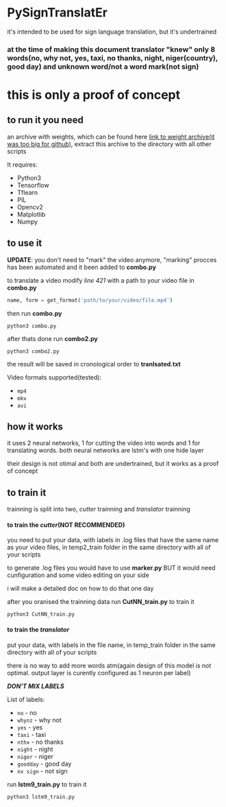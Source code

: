 # PySignTranslatEr
it's intended to be used for sign language translation, but it's undertrained

### at the time of making this document translator "knew" only 8 words(no, why not, yes, taxi, no thanks, night, niger(country), good day) and unknown word/not a word mark(not sign)

# this is only a proof of concept


## to run it you need

an archive with weights, which can be found here [link to weight archive(it was too big for github)](https://drive.google.com/file/d/1f8WeMSNqRkSZRjwMI1PCs1KHATk_jGwn/view?usp=sharing), extract this archive to the directory with all other scripts

It requires:
* Python3
* Tensorflow
* Tflearn
* PIL
* Opencv2
* Matplotlib
* Numpy

## to use it

**UPDATE**: you don't need to "mark" the video anymore, "marking" procces has been automated and it been added to **combo.py**

to translate a video modify *line 421* with a path to your video file in **combo.py**
```python
name, form = get_format('path/to/your/video/file.mp4')
```
then run **combo.py**
```
python3 combo.py
```
after thats done run **combo2.py**
```
python3 combo2.py
```
the result will be saved in cronological order to **tranlsated.txt** 

Video formats supported(tested):
* ```mp4```
* ```mkv```
* ```avi```

## how it works

it uses 2 neural networks, 1 for cutting the video into words and 1 for translating words.
both neural networks are lstm's with one hide layer

their design is not otimal and both are undertrained, but it works as a proof of concept

## to train it

trainning is split into two, *cutter* trainning and *translator* trainning

#### to train the *cutter*(NOT RECOMMENDED)
you need to put your data, with labels in .log files that have the same name as your video files, in temp2_train folder in the same directory with all of your scripts

to generate .log files you would have to use **marker.py** BUT it would need cunfiguration and some video editing on your side

i will make a detailed doc on how to do that one day

after you oranised the trainning data run **CutNN_train.py** to train it
```
python3 CutNN_train.py
```


#### to train the *translator*
put your data, with labels in the file name, in temp_train folder in the same directory with all of your scripts

there is no way to add more words atm(again design of this model is not optimal. output layer is curently configured as 1 neuron per label)

***DON'T MIX LABELS***

List of labels:
* ```no``` - no
* ```whynz``` - why not
* ```yes``` - yes
* ```taxi``` - taxi
* ```nthx``` - no thanks
* ```night``` - night
* ```niger``` - niger
* ```goodday``` - good day
* ```nx sign``` - not sign

run **lstm9_train.py** to train it
```
python3 lstm9_train.py
```
